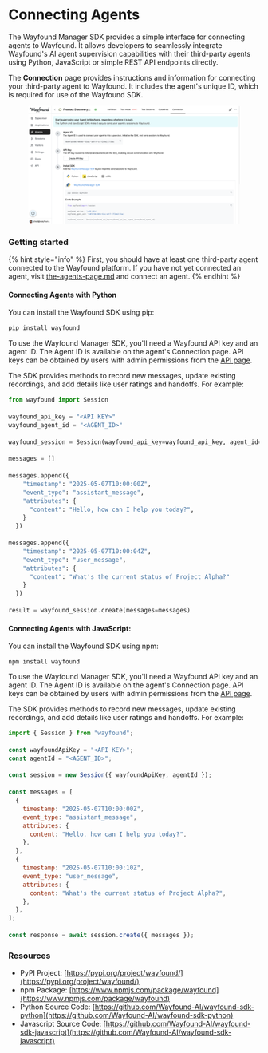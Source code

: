# Connecting Agents

The Wayfound Manager SDK provides a simple interface for connecting agents to Wayfound. It allows developers to seamlessly integrate Wayfound's AI agent supervision capabilities with their third-party agents using Python, JavaScript or simple REST API endpoints directly.

The **Connection** page provides instructions and information for connecting your third-party agent to Wayfound. It includes the agent's unique ID, which is required for use of the Wayfound SDK.

<figure><img src="../.gitbook/assets/Untitled (1) (1).png" alt=""><figcaption></figcaption></figure>



### Getting started

{% hint style="info" %}
First, you should have at least one third-party agent connected to the Wayfound platform. If you have not yet connected an agent, visit [the-agents-page.md](the-agents-page.md "mention") and connect an agent.
{% endhint %}

#### Connecting Agents with Python

You can install the Wayfound SDK using pip:

```python
pip install wayfound
```

To use the Wayfound Manager SDK, you'll need a Wayfound API key and an agent ID. The Agent ID is available on the agent's Connection page. API keys can be obtained by users with admin permissions from the [API page](../api.md).

The SDK provides methods to record new messages, update existing recordings, and add details like user ratings and handoffs. For example:

```python
from wayfound import Session

wayfound_api_key = "<API KEY>"
wayfound_agent_id = "<AGENT_ID>"

wayfound_session = Session(wayfound_api_key=wayfound_api_key, agent_id=wayfound_agent_id)

messages = []

messages.append({
    "timestamp": "2025-05-07T10:00:00Z",
    "event_type": "assistant_message",
    "attributes": {
      "content": "Hello, how can I help you today?",
    }
  })

messages.append({
    "timestamp": "2025-05-07T10:00:04Z",
    "event_type": "user_message",
    "attributes": {
      "content": "What's the current status of Project Alpha?"
    }
  })

result = wayfound_session.create(messages=messages)
```

#### Connecting Agents with JavaScript:

You can install the Wayfound SDK using npm:

```
npm install wayfound
```

To use the Wayfound Manager SDK, you'll need a Wayfound API key and an agent ID. The Agent ID is available on the agent's Connection page. API keys can be obtained by users with admin permissions from the [API page](../api.md).

The SDK provides methods to record new messages, update existing recordings, and add details like user ratings and handoffs. For example:

```javascript
import { Session } from "wayfound";

const wayfoundApiKey = "<API KEY>";
const agentId = "<AGENT_ID>";

const session = new Session({ wayfoundApiKey, agentId });

const messages = [
  {
    timestamp: "2025-05-07T10:00:00Z",
    event_type: "assistant_message",
    attributes: {
      content: "Hello, how can I help you today?",
    },
  },
  {
    timestamp: "2025-05-07T10:00:10Z",
    event_type: "user_message",
    attributes: {
      content: "What's the current status of Project Alpha?",
    },
  },
];

const response = await session.create({ messages });
```

### Resources

* PyPI Project: [https://pypi.org/project/wayfound/](https://pypi.org/project/wayfound/)
* npm Package: [https://www.npmjs.com/package/wayfound](https://www.npmjs.com/package/wayfound)
* Python Source Code: [https://github.com/Wayfound-AI/wayfound-sdk-python](https://github.com/Wayfound-AI/wayfound-sdk-python)
* Javascript Source Code: [https://github.com/Wayfound-AI/wayfound-sdk-javascript](https://github.com/Wayfound-AI/wayfound-sdk-javascript)


